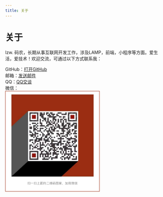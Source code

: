 ```yaml
---
title: 关于
---
```

<style>
img{
  max-width: 300px !important;
  border:1px solid #9B2D12;
}
</style>

# 关于

lzw. 码农，长期从事互联网开发工作，涉及LAMP，前端，小程序等方面。爱生活，爱技术！欢迎交流，可通过以下方式联系我：

GitHub：[打开GitHub](https://github.com/lzwdot)  
邮箱：[发送邮件](http://mail.qq.com/cgi-bin/qm_share?t=qm_mailme&email=kf3r5vX_5dHg4L-y-vw)   
QQ：[QQ交谈](http://wpa.qq.com/msgrd?v=3&amp;uin=506892568&amp;site=qq&amp;menu=yes)    
微信：    
![微信交谈](./images/weixin.jpg)   
  
 